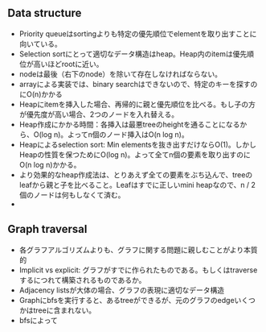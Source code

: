 ## Data structure
- Priority queueはsortingよりも特定の優先順位でelementを取り出すことに向いている。
- Selection sortにとって適切なデータ構造はheap。Heap内のitemは優先順位が高いほどrootに近い。
- nodeは最後（右下のnode）を除いて存在しなければならない。
- arrayによる実装では、binary searchはできないので、特定のキーを探すのにO(n)かかる
- Heapにitemを挿入した場合、再帰的に親と優先順位を比べる。もし子の方が優先度が高い場合、2つのノードを入れ替える。
- Heap作成にかかる時間：各挿入は最悪treeのheightを通ることになるから、O(log n)。よってn個のノード挿入はO(n log n)。
-  Heapによるselection sort: Min elementsを抜き出すだけならO(1)。しかしHeapの性質を保つためにO(log n)。よって全てn個の要素を取り出すのにO(n log n)かかる。
- より効果的なheap作成法は、とりあえず全ての要素をぶち込んで、treeのleafから親と子を比べること。Leafはすでに正しいmini heapなので、n / 2個のノードは何もしなくて済む。
- 
## Graph traversal
- 各グラフアルゴリズムよりも、グラフに関する問題に親しむことがより本質的
- Implicit vs explicit: グラフがすでに作られたものである。もしくはtraverseするにつれて構築されるものであるか。
- Adjacency listsが大体の場合、グラフの表現に適切なデータ構造
- Graphにbfsを実行すると、あるtreeができるが、元のグラフのedgeいくつかはtreeに含まれない。
- bfsによって
